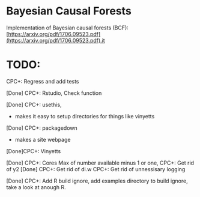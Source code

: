 # Bayesian Causal Forests

Implementation of Bayesian causal forests (BCF): [https://arxiv.org/pdf/1706.09523.pdf](https://arxiv.org/pdf/1706.09523.pdf).it 

# TODO:
CPC+: Regress and add tests

[Done] CPC+: Rstudio, Check function

[Done] CPC+: usethis,
- makes it easy to setup directories for things like vinyetts

[Done] CPC+: packagedown
- makes a site webpage

<!-- Description
Creates a new tutorial below inst/tutorials/. Tutorials are interactive R Markdown documents
built with the learnr package. use_tutorial() does this setup -->

[Done]CPC+: Vinyetts

[Done] CPC+: Cores Max of number available minus 1 or one,
CPC+: Get rid of y2
[Done] CPC+: Get rid of di.w
CPC+: Get rid of unnessisary logging

[Done] CPC+: Add R build ignore, add examples directory to build ignore, take a look at anough R. 